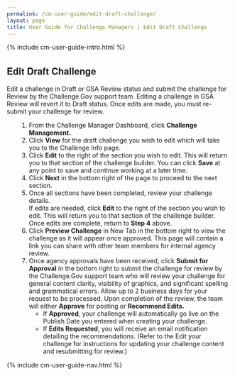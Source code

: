 ```yaml
---
permalink: /cm-user-guide/edit-draft-challenge/
layout: page
title: User Guide for Challenge Managers | Edit Draft Challenge
---
```

<div class="res-sec">
  <div class="grid-row ">
    <div class="grid-col-12">{% include cm-user-guide-intro.html %}</div>
  </div>
  <div class="grid-row grid-gap usa-typo">
    <div class="grid-col-12 pt-10 pb-30 px-0">
      <div class="bg-secondary-lighter text-center">
        <h2 class="mb-0">Edit Draft Challenge</h2>
      </div>
    </div>
  </div>
  <div class="grid-row grid-gap justify-content-between">
    <div class="grid-col-7">
      <div class="usa-prose">
        <p>Edit a challenge in Draft or GSA Review status and submit the challenge for Review by the Challenge.Gov support team. Editing a challenge in GSA Review will revert it to Draft status. Once edits are made, you must re-submit your challenge for review.</p>
        <ol>
          <li class="font-normal"><span>From the Challenge Manager Dashboard, click <b>Challenge Management.</b></span></li>
          <li class="font-normal"><span>Click <b>View</b> for the draft challenge you wish to edit which will take you to the Challenge Info page.</span></li>
          <li class="font-normal"><span>Click <b>Edit</b> to the right of the section you wish to edit. This will return you to that section of the challenge builder. You can click <b>Save</b> at any point to save and continue working at a later time.</span></li>
          <li class="font-normal"><span>Click <b>Next</b> in the bottom right of the page to proceed to the next section.</span></li>
          <li class="font-normal"><span>Once all sections have been completed, review your challenge details.<br>
            If edits are needed, click <b>Edit</b> to the right of the section you wish to edit. This will return you to that section of the challenge builder. Once edits are complete, return to <b>Step 4</b> above.</span></li>
            <li class="font-normal"><span>Click <b>Preview Challenge</b> in New Tab in the bottom right to view the challenge as it will appear once approved. This page will contain a link you can share with other team members for internal agency review.</span></li>
            <li class="font-normal"><span>Once agency approvals have been received, click <b>Submit for Approval</b> in the bottom right to submit the challenge for review by the Challenge.Gov support team who will review your challenge for general content clarity, visibility of graphics, and significant spelling and grammatical errors. Allow up to 2 business days for your request to be processed. Upon completion of the review, the team will either <b>Approve</b> for posting or <b>Recommend Edits.</b>
              <ul>
                <li>If <b>Approved</b>, your challenge will automatically go live on the Publish Date you entered when creating your challenge.</li>
                <li>If <b>Edits Requested</b>, you will receive an email notification detailing the recommendations. (Refer to the Edit your challenge for instructions for updating your challenge content and resubmitting for review.)</li>
              </ul></span></li>
            </ol>
          </div>
        </div>
        <div class="grid-col-4"> {% include cm-user-guide-nav.html %} </div>
      </div>
    </div><style>
      .usa-prose ol{
        padding-left: 50px;
        margin-top: 0;
      }
      .usa-prose ol ul{
        margin-top: 0;
      }
      .usa-prose ul{
        padding-left: 2rem;
        margin-top: 0;
        margin-bottom: 1em;
      }
      .usa-prose ul li{
        max-width: 100%;
        margin-bottom: 0;
      }
      .tablet\:grid-col-10 {
        flex: 0 1 auto;
        width: 100%;
      }
      .grid-container .usa-sidenav {
        margin-left: 0;
        margin-right: 0;
        padding-left: 0;
      }
      .grid-container .usa-sidenav__sublist {
        list-style-type: none;
        padding-left: 0;
        margin: 0;
        font-size: 1rem;
      }
      .usa-typo {
        font-family: Source Sans Pro Web,Helvetica Neue,Helvetica,Roboto,Arial,sans-serif;
      }
      .menu-title {
        text-indent: 1em;
        font-weight: 600;
      }
      .no-underline {
        text-decoration: none !important;
      }
      .child-link {
        text-indent: 2em;
        color: #757575;
        font-weight: 500;
      }
      .usa-sidenav__item a:not(.usa-current):hover {
        background-color: #f1f1f1;
      }
      
      .usa-sidenav__sublist .usa-sidenav__item a.inactive-link:hover,
      .usa-sidenav__item a.child-link.inactive-link:hover {
        color: #004c8c !important;
        font-weight: 400 !important;
        text-decoration: none !important;
      }
      
      .usa-sidenav__sublist a:not(.usa-current),
      .usa-sidenav__item a.child-link:not(.usa-current) {
        color: #757575 !important;
      }
      
      .usa-current {
        color: #205493 !important;
        font-weight: 600 !important;
      }
      
      .usa-sidenav__item a.child-link:not(.usa-current):hover {
        font-weight: 400 !important;
      }
      
      .usa-sidenav__item a[href=""]:hover {
        color: #205493 !important;
        font-weight: 400 !important;
      }
      
      .usa-sidenav__item a.menu-title:hover {
        background-color: transparent !important;
      }
    </style>